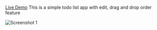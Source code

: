 [Live Demo](https://todov1-1.netlify.app/)
This is a simple todo list app with edit, drag and drop order feature

![Screenshot 1](https://github.com/ConnaGree/Todo-List-App/blob/main/Todo%20Pic.JPG)
